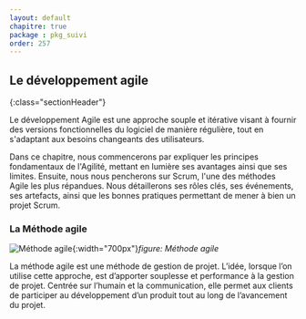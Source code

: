 ```yaml
---
layout: default
chapitre: true
package : pkg_suivi
order: 257
---
```



## Le développement agile  
{:class="sectionHeader"}

<!-- note -->

Le développement Agile est une approche souple et itérative visant à fournir des versions fonctionnelles du logiciel de manière régulière, tout en s'adaptant aux besoins changeants des utilisateurs.

Dans ce chapitre, nous commencerons par expliquer les principes fondamentaux de l'Agilité, mettant en lumière ses avantages ainsi que ses limites. Ensuite, nous nous pencherons sur Scrum, l'une des méthodes Agile les plus répandues. Nous détaillerons ses rôles clés, ses événements, ses artefacts, ainsi que les bonnes pratiques permettant de mener à bien un projet Scrum.

<!-- new slide -->

### La Méthode agile

![Méthode agile](/soli-lms/pkg_suivi/developpement-agile/images/agile-methode.png){:width="700px"}*figure: Méthode agile*

La méthode agile est une méthode de gestion de projet. L’idée, lorsque l’on utilise cette approche, est d’apporter souplesse et performance à la gestion de projet. Centrée sur l’humain et la communication, elle permet aux clients de participer au développement d’un produit tout au long de l’avancement du projet.

<!-- new slide -->